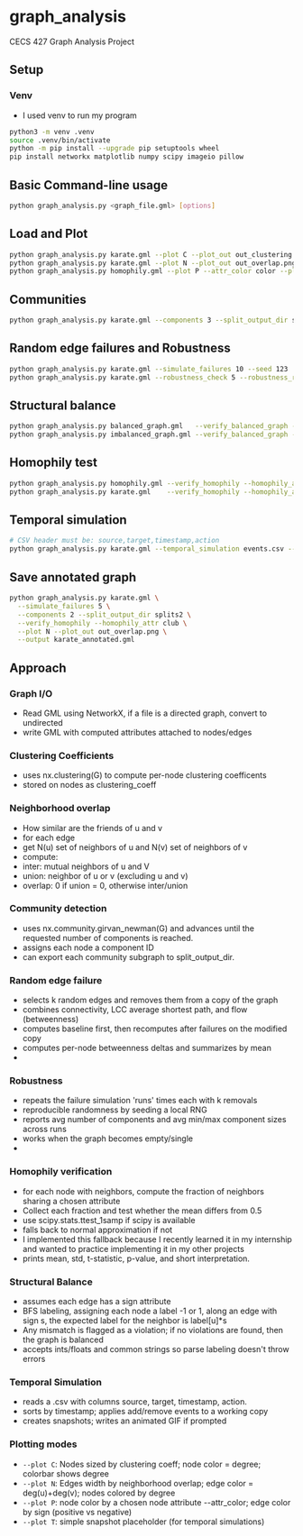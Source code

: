 # graph_analysis
CECS 427 Graph Analysis Project

## Setup

### Venv
- I used venv to run my program

```bash
python3 -m venv .venv
source .venv/bin/activate
python -m pip install --upgrade pip setuptools wheel
pip install networkx matplotlib numpy scipy imageio pillow
```
## Basic Command-line usage
```bash
python graph_analysis.py <graph_file.gml> [options]
```
## Load and Plot
```bash
python graph_analysis.py karate.gml --plot C --plot_out out_clustering.png
python graph_analysis.py karate.gml --plot N --plot_out out_overlap.png
python graph_analysis.py homophily.gml --plot P --attr_color color --plot_out out_attr.png
```

## Communities
```bash
python graph_analysis.py karate.gml --components 3 --split_output_dir splits
```

## Random edge failures and Robustness
```bash
python graph_analysis.py karate.gml --simulate_failures 10 --seed 123
python graph_analysis.py karate.gml --robustness_check 5 --robustness_runs 20
```
## Structural balance
```bash
python graph_analysis.py balanced_graph.gml   --verify_balanced_graph --sign_attr sign
python graph_analysis.py imbalanced_graph.gml --verify_balanced_graph --sign_attr sign
```
## Homophily test
```bash
python graph_analysis.py homophily.gml --verify_homophily --homophily_attr color
python graph_analysis.py karate.gml    --verify_homophily --homophily_attr club
```
## Temporal simulation
```bash
# CSV header must be: source,target,timestamp,action
python graph_analysis.py karate.gml --temporal_simulation events.csv --animate_out timeline.gif
```
## Save annotated graph
```bash
python graph_analysis.py karate.gml \
  --simulate_failures 5 \
  --components 2 --split_output_dir splits2 \
  --verify_homophily --homophily_attr club \
  --plot N --plot_out out_overlap.png \
  --output karate_annotated.gml
```
## Approach
### Graph I/O
- Read GML using NetworkX, if a file is a directed graph, convert to undirected
- write GML with computed attributes attached to nodes/edges

### Clustering Coefficients
- uses nx.clustering(G) to compute per-node clustering coefficents
- stored on nodes as clustering_coeff

### Neighborhood overlap
- How similar are the friends of u and v
- for each edge
- get N(u) set of neighbors of u and N(v) set of neighbors of v
- compute:
- inter: mutual neighbors of u and V
- union: neighbor of u or v (excluding u and v)
- overlap: 0 if union = 0, otherwise inter/union
### Community detection
- uses nx.community.girvan_newman(G) and advances until the requested number of components is reached.
- assigns each node a component ID
- can export each community subgraph to split_output_dir.

### Random edge failure
- selects k random edges and removes them from a copy of the graph
- combines connectivity, LCC average shortest path, and flow (betweenness)
- computes baseline first, then recomputes after failures on the modified copy
- computes per-node betweenness deltas and summarizes by mean
- 
### Robustness
- repeats the failure simulation 'runs' times each with k removals
- reproducible randomness by seeding a local RNG
- reports avg number of components and avg min/max component sizes across runs
- works when the graph becomes empty/single
- 
### Homophily verification
- for each node with neighbors, compute the fraction of neighbors sharing a chosen attribute
- Collect each fraction and test whether the mean differs from 0.5
- use scipy.stats.ttest_1samp if scipy is available
- falls back to normal approximation if not
- I implemented this fallback because I recently learned it in my internship and wanted to practice implementing it in my other projects
- prints mean, std, t-statistic, p-value, and short interpretation.
### Structural Balance
- assumes each edge has a sign attribute
- BFS labeling, assigning each node a label -1 or 1, along an edge with sign s, the expected label for the neighbor is label[u]*s
- Any mismatch is flagged as a violation; if no violations are found, then the graph is balanced
- accepts ints/floats and common strings so parse labeling doesn't throw errors
### Temporal Simulation
- reads a .csv with columns source, target, timestamp, action.
- sorts by timestamp; applies add/remove events to a working copy
- creates snapshots; writes an animated GIF if prompted

### Plotting modes
- `--plot C`: Nodes sized by clustering coeff; node color = degree; colorbar shows degree
- `--plot N`: Edges width by neighborhood overlap; edge color = deg(u)+deg(v); nodes colored by degree
- `--plot P`: node color by a chosen node attribute --attr_color; edge color by sign (positive vs negative)
- `--plot T`: simple snapshot placeholder (for temporal simulations) 




